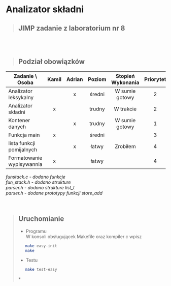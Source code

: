 # Analizator składni

> ## JIMP zadanie z laboratorium nr 8

<br/>
<br/>

> ## Podział obowiązków

| Zadanie \ Osoba           | Kamil | Adrian | Poziom | Stopień Wykonania | Priorytet |
| ------------------------- | :---: | :----: | :----: | :---------------: | :-------: |
| Analizator leksykalny     |       |   x    | średni |  W sumie gotowy   |     2     |
| Analizator składni        |   x   |        | trudny |     W trakcie     |     2     |
| Kontener danych           |       |   x    | trudny |  W sumie gotowy   |     1     |
| Funkcja main              |   x   |        | średni |                   |     3     |
| lista funkcji pomijalnych |       |   x    | łatwy  |     Zrobiłem      |     4     |
| Formatowanie wypisywannia |   x   |        | łatwy  |                   |     4     |

_funstack.c - dodano funkcje\
 fun_stack.h - dodano strukture\
 parser.h - dodano strukture list_t\
 parser.h - dodane prototypy funkcji store_add_

<br/>

> ## Uruchomianie
>
> -   Programu\
>     W konsoli obsługującek Makefile oraz kompiler c wpisz
>
> ```bash
>    make easy-init
>    make
> ```
>
> -   Testu
>
> ```bash
>    make test-easy
> ```
>
> \*
